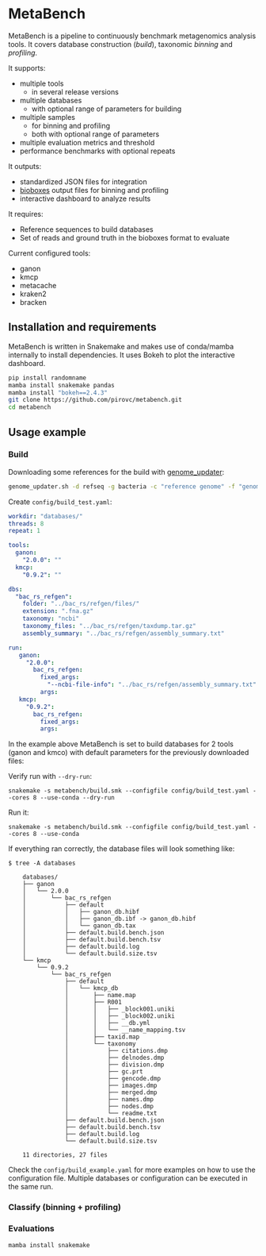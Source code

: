 # MetaBench

MetaBench is a pipeline to continuously benchmark metagenomics analysis tools. It covers database construction (*build*), taxonomic *binning* and *profiling*.

It supports:
- multiple tools
	- in several release versions
- multiple databases
	- with optional range of parameters for building
- multiple samples
	- for binning and profiling
	- both with optional range of parameters
- multiple evaluation metrics and threshold
- performance benchmarks with optional repeats

It outputs:
- standardized JSON files for integration
- [bioboxes](https://github.com/bioboxes/rfc/tree/master/data-format) output files for binning and profiling
- interactive dashboard to analyze results

It requires:
- Reference sequences to build databases
- Set of reads and ground truth in the bioboxes format to evaluate

Current configured tools:
- ganon
- kmcp
- metacache
- kraken2
- bracken

## Installation and requirements

MetaBench is written in Snakemake and makes use of conda/mamba internally to install dependencies. It uses Bokeh to plot the interactive dashboard.

```sh
pip install randomname
mamba install snakemake pandas
mamba install "bokeh==2.4.3"
git clone https://github.com/pirovc/metabench.git
cd metabench
```
## Usage example

### Build

Downloading some references for the build with [genome_updater](https://github.com/pirovc/genome_updater):

```sh
genome_updater.sh -d refseq -g bacteria -c "reference genome" -f "genomic.fna.gz" -o bac_rs -b refgen -t 8 -a
```

Create `config/build_test.yaml`:

```yaml
workdir: "databases/"
threads: 8
repeat: 1

tools:
  ganon:
    "2.0.0": ""
  kmcp:
    "0.9.2": ""

dbs:
  "bac_rs_refgen":
    folder: "../bac_rs/refgen/files/"
    extension: ".fna.gz"
    taxonomy: "ncbi"
    taxonomy_files: "../bac_rs/refgen/taxdump.tar.gz"
    assembly_summary: "../bac_rs/refgen/assembly_summary.txt"

run:
   ganon:
     "2.0.0":
       bac_rs_refgen:
         fixed_args:
           "--ncbi-file-info": "../bac_rs/refgen/assembly_summary.txt"
         args:
   kmcp:
     "0.9.2":
       bac_rs_refgen:
         fixed_args:
         args:
```

In the example above MetaBench is set to build databases for 2 tools (ganon and kmco) with default parameters for the previously downloaded files:

Verify run with `--dry-run`:

`snakemake -s metabench/build.smk --configfile config/build_test.yaml --cores 8 --use-conda --dry-run`

Run it:

`snakemake -s metabench/build.smk --configfile config/build_test.yaml --cores 8 --use-conda`

If everything ran correctly, the database files will look something like:

```
$ tree -A databases

	databases/
	├── ganon
	│   └── 2.0.0
	│       └── bac_rs_refgen
	│           ├── default
	│           │   ├── ganon_db.hibf
	│           │   ├── ganon_db.ibf -> ganon_db.hibf
	│           │   └── ganon_db.tax
	│           ├── default.build.bench.json
	│           ├── default.build.bench.tsv
	│           ├── default.build.log
	│           └── default.build.size.tsv
	└── kmcp
	    └── 0.9.2
	        └── bac_rs_refgen
	            ├── default
	            │   └── kmcp_db
	            │       ├── name.map
	            │       ├── R001
	            │       │   ├── _block001.uniki
	            │       │   ├── _block002.uniki
	            │       │   ├── __db.yml
	            │       │   └── __name_mapping.tsv
	            │       ├── taxid.map
	            │       └── taxonomy
	            │           ├── citations.dmp
	            │           ├── delnodes.dmp
	            │           ├── division.dmp
	            │           ├── gc.prt
	            │           ├── gencode.dmp
	            │           ├── images.dmp
	            │           ├── merged.dmp
	            │           ├── names.dmp
	            │           ├── nodes.dmp
	            │           └── readme.txt
	            ├── default.build.bench.json
	            ├── default.build.bench.tsv
	            ├── default.build.log
	            └── default.build.size.tsv

	11 directories, 27 files
```

Check the `config/build_example.yaml` for more examples on how to use the configuration file. Multiple databases or configuration can be executed in the same run.

### Classify (binning + profiling)


### Evaluations


```sh
mamba install snakemake
```